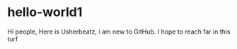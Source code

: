 # hello-world1

Hi people,
Here is Usherbeatz, i am new to GitHub. 
I hope to reach far in this turf
